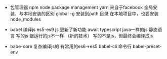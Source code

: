 - 包管理器
  npm node package management
  yarn 来自于facebook
  全局安装，与本地安装的区别
  global -g 安装到path 目录
  在本地项目中，也要安装node_modules

- babel 编译js
  es5-es9
  js 更新了新功能 await
  typescript java一样的js 静态语言
  写的js 跟运行的js不一样 （新的技术）
  写的不是js，但最终会编译成js

- babe-core 复杂编译js的
  有常用的es6->es5
  babel-cli 命令行
  babel-preset-env